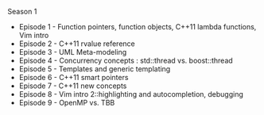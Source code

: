 Season 1
 * Episode 1 - Function pointers, function objects, C++11 lambda functions, Vim intro
 * Episode 2 - C++11 rvalue reference
 * Episode 3 - UML Meta-modeling
 * Episode 4 - Concurrency concepts : std::thread vs. boost::thread
 * Episode 5 - Templates and generic templating
 * Episode 6 - C++11 smart pointers
 * Episode 7 - C++11 new concepts
 * Episode 8 - Vim intro 2::highlighting and autocompletion, debugging
 * Episode 9 - OpenMP vs. TBB
